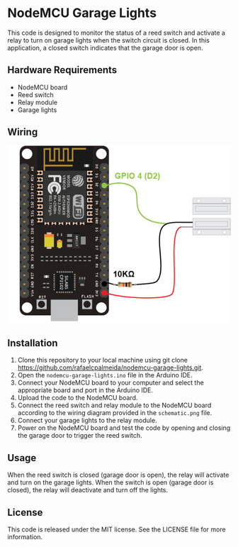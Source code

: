 # NodeMCU Garage Lights

This code is designed to monitor the status of a reed switch and activate a relay to turn on garage lights when the switch circuit is closed. In this application, a closed switch indicates that the garage door is open.

## Hardware Requirements

- NodeMCU board
- Reed switch
- Relay module
- Garage lights

## Wiring

![Alt text](schematic.png?raw=true "Wiring Diagram")

## Installation

1. Clone this repository to your local machine using git clone https://github.com/rafaelcpalmeida/nodemcu-garage-lights.git.
2. Open the `nodemcu-garage-lights.ino` file in the Arduino IDE.
3. Connect your NodeMCU board to your computer and select the appropriate board and port in the Arduino IDE.
4. Upload the code to the NodeMCU board.
5. Connect the reed switch and relay module to the NodeMCU board according to the wiring diagram provided in the `schematic.png` file.
6. Connect your garage lights to the relay module.
7. Power on the NodeMCU board and test the code by opening and closing the garage door to trigger the reed switch.

## Usage

When the reed switch is closed (garage door is open), the relay will activate and turn on the garage lights. When the switch is open (garage door is closed), the relay will deactivate and turn off the lights.

## License

This code is released under the MIT license. See the LICENSE file for more information.